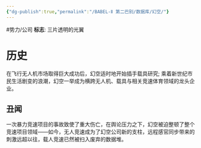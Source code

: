 ```yaml
---
{"dg-publish":true,"permalink":"/BABEL-Ⅱ 第二巴别/数据库/幻空/"}
---
```


#势力/公司 
**标志**: 三片透明的光翼

# 历史
在飞行无人机市场取得巨大成功后，幻空适时地开始插手载具研究; 乘着新世纪市民生活剧变的浪潮，幻空一举成为横跨无人机、载具与相关竞速体育领域的龙头企业。
## 丑闻
一次暴力竞速项目的事故致使了重大伤亡，在舆论压力之下，幻空被迫整顿了整个竞速项目领域——如今，无人竞速成为了幻空公司新的支柱，远程感官同步带来的刺激远超以往，载人竞速已然被扫入废弃的数据堆。